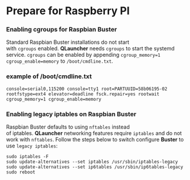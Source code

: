 # Prepare for Raspberry PI

### Enabling cgroups for Raspbian Buster
Standard Raspbian Buster installations do not start with `cgroups` enabled. **QLauncher** needs `cgroups` to start the systemd service. `cgroups` can be enabled by appending `cgroup_memory=1 cgroup_enable=memory` to `/boot/cmdline.txt`.


### example of /boot/cmdline.txt
```
console=serial0,115200 console=tty1 root=PARTUUID=58b06195-02 rootfstype=ext4 elevator=deadline fsck.repair=yes rootwait cgroup_memory=1 cgroup_enable=memory
```

### Enabling legacy iptables on Raspbian Buster
Raspbian Buster defaults to using `nftables` instead of iptables. **QLauncher** networking features require `iptables` and do not work with `nftables`. Follow the steps below to switch configure **Buster** to use `legacy iptables`:
```
sudo iptables -F
sudo update-alternatives --set iptables /usr/sbin/iptables-legacy
sudo update-alternatives --set ip6tables /usr/sbin/ip6tables-legacy
sudo reboot
```
